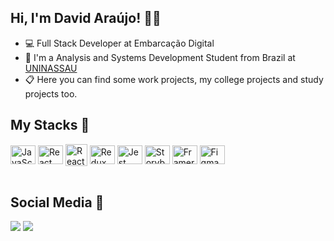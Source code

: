 ## Hi, I'm David Araújo! 👨‍💻
- 💻 Full Stack Developer at Embarcação Digital
- 📖 I'm a Analysis and Systems Development Student from Brazil at <a href="https://www.uninassau.edu.br" target="_blank">UNINASSAU</a>
- 📋 Here you can find some work projects, my college projects and study projects too.

  
## My Stacks 🚀
  
<div style="display: inline_block"> 
  <img align="center" alt="JavaScript" height="30" width="40" src="https://cdn.jsdelivr.net/gh/devicons/devicon/icons/javascript/javascript-original.svg" />
  <img align="center" alt="React" height="30" width="40" src="https://cdn.jsdelivr.net/gh/devicons/devicon/icons/react/react-original.svg" />
  <img align="center" alt="React Query" height="35" width="35" src="https://miro.medium.com/v2/resize:fit:400/1*Yt_kxgaoVwFX_lO3lwZPlg.png" />
  <img align="center" alt="Redux" height="30" width="40" src="https://cdn.jsdelivr.net/gh/devicons/devicon/icons/redux/redux-original.svg" />                               <img align="center" alt="Jest" height="30" width="40" src="https://cdn.jsdelivr.net/gh/devicons/devicon/icons/jest/jest-plain.svg" /> 
  <img align="center" alt="Storybook" height="30" width="40" src="https://cdn.jsdelivr.net/gh/devicons/devicon/icons/storybook/storybook-original.svg" /> 
  <img align="center" alt="Framer Motion" height="30" width="40" src="https://cdn.worldvectorlogo.com/logos/framer-motion.svg" />
  <img align="center" alt="Figma" height="30" width="40" src="https://cdn.jsdelivr.net/gh/devicons/devicon/icons/figma/figma-original.svg" />
  
</div>
<br>
  
## Social Media 🤖
 
<div> 
  <a href="https://www.linkedin.com/in/davidaraujosf/" target="_blank"><img src="https://img.shields.io/badge/-LinkedIn-%230077B5?style=for-the-badge&logo=linkedin&logoColor=white" target="_blank"></a> 
  <a href = "mailto:davidaraujosf@outlook.com"><img src=https://img.shields.io/badge/Microsoft_Outlook-0078D4?style=for-the-badge&logo=microsoft-outlook&logoColor=white target="_blank"></a>
</div>
